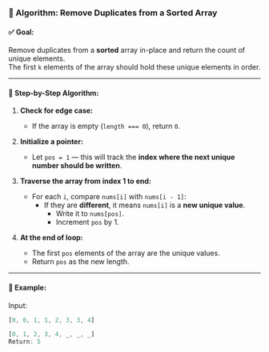 ### 🧠 Algorithm: Remove Duplicates from a Sorted Array

#### ✅ Goal:
Remove duplicates from a **sorted** array in-place and return the count of unique elements.  
The first `k` elements of the array should hold these unique elements in order.

---

#### 🧮 Step-by-Step Algorithm:

1. **Check for edge case:**
   - If the array is empty (`length === 0`), return `0`.

2. **Initialize a pointer:**
   - Let `pos = 1` — this will track the **index where the next unique number should be written**.

3. **Traverse the array from index 1 to end:**
   - For each `i`, compare `nums[i]` with `nums[i - 1]`:
     - If they are **different**, it means `nums[i]` is a **new unique value**.
       - Write it to `nums[pos]`.
       - Increment `pos` by 1.

4. **At the end of loop:**
   - The first `pos` elements of the array are the unique values.
   - Return `pos` as the new length.

---

#### 🔁 Example:
Input:
```js
[0, 0, 1, 1, 2, 3, 3, 4]

[0, 1, 2, 3, 4, _, _, _]
Return: 5